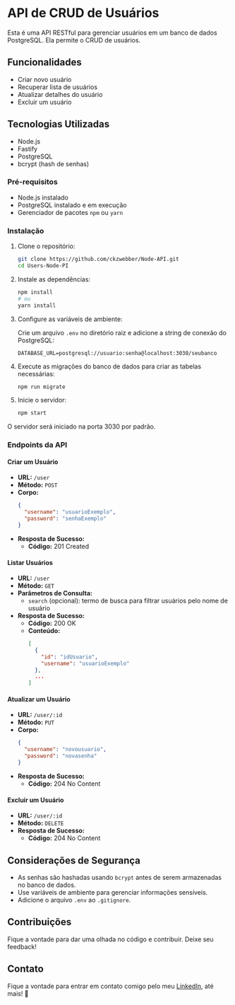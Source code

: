 # API de CRUD de Usuários

Esta é uma API RESTful para gerenciar usuários em um banco de dados PostgreSQL. Ela permite o CRUD de usuários.

## Funcionalidades

- Criar novo usuário
- Recuperar lista de usuários
- Atualizar detalhes do usuário
- Excluir um usuário

## Tecnologias Utilizadas

- Node.js
- Fastify
- PostgreSQL
- bcrypt (hash de senhas)

### Pré-requisitos

- Node.js instalado
- PostgreSQL instalado e em execução
- Gerenciador de pacotes `npm` ou `yarn`

### Instalação

1. Clone o repositório:
    ```bash
    git clone https://github.com/ckzwebber/Node-API.git
    cd Users-Node-PI
    ```

2. Instale as dependências:
    ```bash
    npm install
    # ou
    yarn install
    ```

3. Configure as variáveis de ambiente:

   Crie um arquivo `.env` no diretório raiz e adicione a string de conexão do PostgreSQL:
    ```env
    DATABASE_URL=postgresql://usuario:senha@localhost:3030/seubanco
    ```

4. Execute as migrações do banco de dados para criar as tabelas necessárias:
    ```bash
    npm run migrate
    ```

5. Inicie o servidor:
    ```bash
    npm start
    ```

O servidor será iniciado na porta 3030 por padrão.

### Endpoints da API

#### Criar um Usuário

- **URL:** `/user`
- **Método:** `POST`
- **Corpo:**
    ```json
    {
      "username": "usuarioExemplo",
      "password": "senhaExemplo"
    }
    ```
- **Resposta de Sucesso:**
    - **Código:** 201 Created

#### Listar Usuários

- **URL:** `/user`
- **Método:** `GET`
- **Parâmetros de Consulta:**
    - `search` (opcional): termo de busca para filtrar usuários pelo nome de usuário
- **Resposta de Sucesso:**
    - **Código:** 200 OK
    - **Conteúdo:**
        ```json
        [
          {
            "id": "idUsuario",
            "username": "usuarioExemplo"
          },
          ...
        ]
        ```

#### Atualizar um Usuário

- **URL:** `/user/:id`
- **Método:** `PUT`
- **Corpo:**
    ```json
    {
      "username": "novousuario",
      "password": "novasenha"
    }
    ```
- **Resposta de Sucesso:**
    - **Código:** 204 No Content

#### Excluir um Usuário

- **URL:** `/user/:id`
- **Método:** `DELETE`
- **Resposta de Sucesso:**
    - **Código:** 204 No Content

## Considerações de Segurança

- As senhas são hashadas usando `bcrypt` antes de serem armazenadas no banco de dados.
- Use variáveis de ambiente para gerenciar informações sensíveis.
- Adicione o arquivo `.env` ao `.gitignore`.

## Contribuições

Fique a vontade para dar uma olhada no código e contribuir. Deixe seu feedback!
  
## Contato

Fique a vontade para entrar em contato comigo pelo meu <a href="https://www.linkedin.com/in/cmiguelwm/" target="_blank">LinkedIn</a>, até mais! 👋
